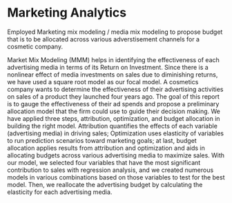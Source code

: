 # Marketing Analytics

Employed Marketing mix modeling / media mix modeling to propose budget that is to be allocated across various adverstisement channels for a cosmetic company.

Market Mix Modeling (MMM) helps in identifying the effectiveness of each advertising media in terms of its Return on Investment. Since there is a nonlinear effect of media investments on sales due to diminishing returns, we have used a square root model as our focal model.
A cosmetics company wants to determine the effectiveness of their advertising activities on sales of a product they launched four years ago. The goal of this report is to gauge the effectiveness of their ad spends and propose a preliminary allocation model that the firm could use to guide their decision making. We have applied three steps, attribution, optimization, and budget allocation in building the right model. Attribution quantifies the effects of each variable (advertising media) in driving sales; Optimization uses elasticity of variables to run prediction scenarios toward marketing goals; at last, budget allocation applies results from attribution and optimization and aids in allocating budgets across various advertising media to maximize sales. With our model, we selected four variables that have the most significant contribution to sales with regression analysis, and we created numerous models in various combinations based on those variables to test for the best model. Then, we reallocate the advertising budget by calculating the elasticity for each advertising media.
